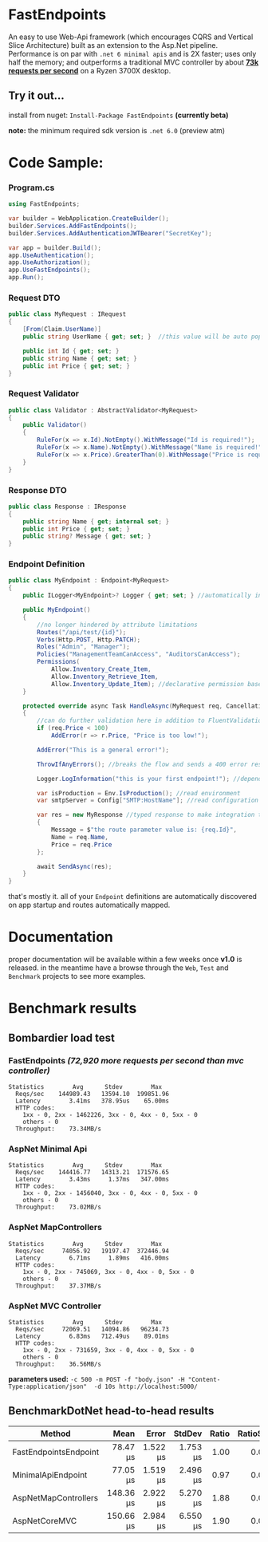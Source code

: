 # FastEndpoints

An easy to use Web-Api framework (which encourages CQRS and Vertical Slice Architecture) built as an extension to the Asp.Net pipeline. Performance is on par with `.net 6 minimal apis` and is 2X faster; uses only half the memory; and outperforms a traditional MVC controller by about **[73k requests per second](#bombardier-load-test)** on a Ryzen 3700X desktop.

## Try it out...
install from nuget: `Install-Package FastEndpoints` **(currently beta)**

**note:** the minimum required sdk version is `.net 6.0` (preview atm)

# Code Sample:

### Program.cs
```csharp
using FastEndpoints;

var builder = WebApplication.CreateBuilder();
builder.Services.AddFastEndpoints();
builder.Services.AddAuthenticationJWTBearer("SecretKey");

var app = builder.Build();
app.UseAuthentication();
app.UseAuthorization();
app.UseFastEndpoints();
app.Run();
```

### Request DTO
```csharp
public class MyRequest : IRequest
{
    [From(Claim.UserName)]
    public string UserName { get; set; }  //this value will be auto populated from the user claim

    public int Id { get; set; }
    public string Name { get; set; }
    public int Price { get; set; }
}
```

### Request Validator
```csharp
public class Validator : AbstractValidator<MyRequest>
{
    public Validator()
    {
        RuleFor(x => x.Id).NotEmpty().WithMessage("Id is required!");
        RuleFor(x => x.Name).NotEmpty().WithMessage("Name is required!");
        RuleFor(x => x.Price).GreaterThan(0).WithMessage("Price is required!");
    }
}
```

### Response DTO
```csharp
public class Response : IResponse
{
    public string Name { get; internal set; }
    public int Price { get; set; }
    public string? Message { get; set; }
}
```

### Endpoint Definition
```csharp
public class MyEndpoint : Endpoint<MyRequest>
{
    public ILogger<MyEndpoint>? Logger { get; set; } //automatically injected from services

    public MyEndpoint()
    {
        //no longer hindered by attribute limitations
        Routes("/api/test/{id}");
        Verbs(Http.POST, Http.PATCH);
        Roles("Admin", "Manager");
        Policies("ManagementTeamCanAccess", "AuditorsCanAccess");
        Permissions(
            Allow.Inventory_Create_Item,
            Allow.Inventory_Retrieve_Item,
            Allow.Inventory_Update_Item); //declarative permission based authorization
    }

    protected override async Task HandleAsync(MyRequest req, CancellationToken ct)
    {
        //can do further validation here in addition to FluentValidation rules
        if (req.Price < 100)
            AddError(r => r.Price, "Price is too low!");

        AddError("This is a general error!");

        ThrowIfAnyErrors(); //breaks the flow and sends a 400 error response containing error details.

        Logger.LogInformation("this is your first endpoint!"); //dependency injected logger

        var isProduction = Env.IsProduction(); //read environment
        var smtpServer = Config["SMTP:HostName"]; //read configuration

        var res = new MyResponse //typed response to make integration tests convenient
        {
            Message = $"the route parameter value is: {req.Id}",
            Name = req.Name,
            Price = req.Price
        };

        await SendAsync(res);
    }
}
```

that's mostly it. all of your `Endpoint` definitions are automatically discovered on app startup and routes automatically mapped.

# Documentation
proper documentation will be available within a few weeks once **v1.0** is released. in the meantime have a browse through the `Web`, `Test` and `Benchmark` projects to see more examples.

# Benchmark results

 <!-- .\bomb.exe -c 500 -m POST -f "body.json" -H "Content-Type:application/json"  -d 10s http://localhost:5000/benchmark/ok/123 -->

## Bombardier load test

### FastEndpoints *(72,920 more requests per second than mvc controller)*
```
Statistics        Avg      Stdev        Max
  Reqs/sec    144989.43   13594.10  199851.96
  Latency        3.41ms   378.95us    65.00ms
  HTTP codes:
    1xx - 0, 2xx - 1462226, 3xx - 0, 4xx - 0, 5xx - 0
    others - 0
  Throughput:    73.34MB/s
```
### AspNet Minimal Api
```
Statistics        Avg      Stdev        Max
  Reqs/sec    144416.77   14313.21  171576.65
  Latency        3.43ms     1.37ms   347.00ms
  HTTP codes:
    1xx - 0, 2xx - 1456040, 3xx - 0, 4xx - 0, 5xx - 0
    others - 0
  Throughput:    73.02MB/s
```
### AspNet MapControllers
```
Statistics        Avg      Stdev        Max
  Reqs/sec     74056.92   19197.47  372446.94
  Latency        6.71ms     1.89ms   416.00ms
  HTTP codes:
    1xx - 0, 2xx - 745069, 3xx - 0, 4xx - 0, 5xx - 0
    others - 0
  Throughput:    37.37MB/s
```
### AspNet MVC Controller
```
Statistics        Avg      Stdev        Max
  Reqs/sec     72069.51   14094.86   96234.73
  Latency        6.83ms   712.49us    89.01ms
  HTTP codes:
    1xx - 0, 2xx - 731659, 3xx - 0, 4xx - 0, 5xx - 0
    others - 0
  Throughput:    36.56MB/s
```

**parameters used:** `-c 500 -m POST -f "body.json" -H "Content-Type:application/json"  -d 10s http://localhost:5000/`
<!-- ```
{
  "FirstName": "xxc",
  "LastName": "yyy",
  "Age": 23,
  "PhoneNumbers": [
    "1111111111",
    "2222222222",
    "3333333333",
    "4444444444",
    "5555555555"
  ]
}
``` -->

## BenchmarkDotNet head-to-head results

|                Method |      Mean |    Error |   StdDev | Ratio | RatioSD |  Gen 0 | Allocated |
|---------------------- |----------:|---------:|---------:|------:|--------:|-------:|----------:|
| FastEndpointsEndpoint |  78.47 μs | 1.522 μs | 1.753 μs |  1.00 |    0.00 | 2.4414 |     21 KB |
|    MinimalApiEndpoint |  77.05 μs | 1.519 μs | 2.496 μs |  0.97 |    0.04 | 2.4414 |     21 KB |
|  AspNetMapControllers | 148.36 μs | 2.922 μs | 5.270 μs |  1.88 |    0.07 | 5.3711 |     44 KB |
|         AspNetCoreMVC | 150.66 μs | 2.984 μs | 6.550 μs |  1.90 |    0.09 | 5.3711 |     45 KB |
